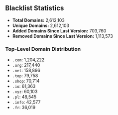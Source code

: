 ## Blacklist Statistics

- **Total Domains:** 2,612,103
- **Unique Domains:** 2,612,103
- **Added Domains Since Last Version:** 703,760
- **Removed Domains Since Last Version:** 1,113,573

### Top-Level Domain Distribution

-  `.com`: 1,204,222
-  `.org`: 217,440
-  `.net`: 158,896
-  `.top`: 79,758
-  `.shop`: 70,714
-  `.io`: 61,363
-  `.xyz`: 60,103
-  `.pl`: 48,545
-  `.info`: 42,577
-  `.fr`: 36,019
